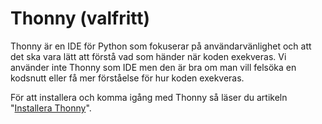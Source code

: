 ---
...
Thonny (valfritt)
==================================

Thonny är en IDE för Python som fokuserar på användarvänlighet och att det ska vara lätt att förstå vad som händer när koden exekveras. Vi använder inte Thonny som IDE men den är bra om man vill felsöka en kodsnutt eller få mer förståelse för hur koden exekveras.

För att installera och komma igång med Thonny så läser du artikeln "[Installera Thonny](kunskap/installera-thonny)".
